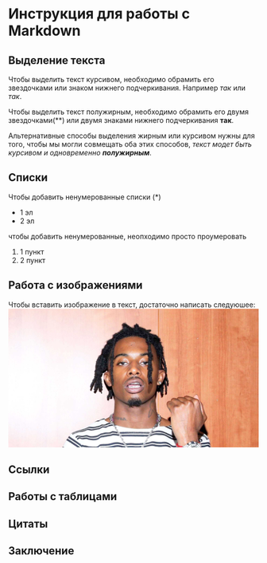 # Инструкция для работы с Markdown 

## Выделение текста 

Чтобы выделить текст курсивом, необходимо обрамить его звездочками или знаком нижнего подчеркивания. Например *так* или _так_.

Чтобы выделить текст полужирным, необходимо обрамить его двумя звездочками(**) или двумя знаками нижнего подчеркивания __так__.

Альтернативные способы выделения жирным или курсивом нужны для того, чтобы мы могли совмещать оба этих способов, _текст модет быть курсивом и одновременно **полужирным**_.

## Списки 

Чтобы добавить ненумерованные списки (*)
* 1 эл
* 2 эл

чтобы добавить ненумерованные, неопходимо просто проумеровать 
1. 1 пункт
2. 2 пункт

## Работа с изображениями

Чтобы вставить изображение в текст, достаточно написать следуюшее: 
![Привет, это PlaYBOI Carti](playboi-carti-jdeol5dmitstudentca.jpg)
## Ссылки 

## Работы с таблицами 

## Цитаты 

## Заключение